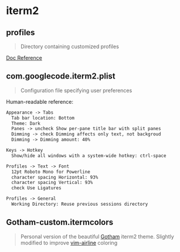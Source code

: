 # iterm2

## profiles

> Directory containing customized profiles

[Doc Reference](https://www.iterm2.com/documentation-dynamic-profiles.html)


## com.googlecode.iterm2.plist

> Configuration file specifying user preferences

Human-readable reference:

```txt
Appearance -> Tabs
  Tab bar location: Bottom
  Theme: Dark
  Panes -> uncheck Show per-pane title bar with split panes
  Dimming -> check Dimming affects only text, not backgroud
  Dimming -> Dimming amount: 40%

Keys -> Hotkey
  Show/hide all windows with a system-wide hotkey: ctrl-space

Profiles -> Text -> Font
  12pt Roboto Mono for Powerline
  character spacing Horizontal: 93%
  character spacing Vertical: 93%
  check Use Ligatures

Profiles -> General
  Working Directory: Reuse previous sessions directory
```

## Gotham-custom.itermcolors

[Gotham]: https://github.com/whatyouhide/gotham-contrib
[vim-airline]: https://github.com/vim-airline/vim-airline

> Personal version of the beautiful [Gotham] iterm2 theme. Slightly modified to
improve [vim-airline] coloring

